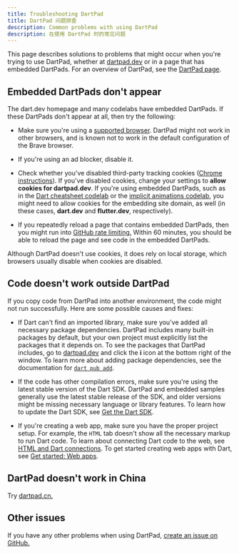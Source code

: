```yaml
---
title: Troubleshooting DartPad
title: DartPad 问题排查
description: Common problems with using DartPad
description: 在使用 DartPad 时的常见问题
---
```


This page describes solutions to problems that might occur when
you're trying to use DartPad, whether at [dartpad.dev]({{site.dartpad}})
or in a page that has embedded DartPads.
For an overview of DartPad, see the
[DartPad page](/tools/dartpad).


## Embedded DartPads don't appear

The dart.dev homepage and many codelabs have embedded DartPads.
If these DartPads don't appear at all,
then try the following:

* Make sure you're using a [supported browser][browser].
  DartPad might not work in other browsers, and is known not to work in
  the default configuration of the Brave browser.

* If you're using an ad blocker, disable it.

* Check whether you've disabled third-party
  tracking cookies ([Chrome instructions][chrome-cookies]).
  If you've disabled cookies, change your settings to
  **allow cookies for dartpad.dev**.
  If you're using embedded DartPads,
  such as in the [Dart cheatsheet codelab](/codelabs/dart-cheatsheet) or the
  [implicit animations codelab]({{site.flutter}}/docs/codelabs/implicit-animations),
  you might need to allow cookies for the embedding site domain, as well
  (in these cases, **dart.dev** and **flutter.dev**, respectively).

* If you repeatedly reload a page that contains embedded DartPads, 
  then you might run into [GitHub rate limiting.][]
  Within 60 minutes, you should be able to reload the page and see code in the embedded DartPads.

Although DartPad doesn't use cookies, it does rely on local storage,
which browsers usually disable when cookies are disabled.


## Code doesn't work outside DartPad

If you copy code from DartPad into another environment,
the code might not run successfully.
Here are some possible causes and fixes:

* If Dart can't find an imported library,
  make sure you've added all necessary package dependencies.
  DartPad includes many built-in packages by default,
  but your own project must explicitly list the packages that it depends on.
  To see the packages that DartPad includes, 
  go to [dartpad.dev]({{site.dartpad}}) 
  and click the **i** icon at the bottom right of the window.
  To learn more about adding package dependencies,
  see the documentation for [`dart pub add`](/tools/pub/cmd/pub-add).

* If the code has other compilation errors,
  make sure you're using the latest stable version of the Dart SDK.
  DartPad and embedded samples 
  generally use the latest stable release of the SDK,
  and older versions might be missing necessary language or library features.
  To learn how to update the Dart SDK,
  see [Get the Dart SDK](/get-dart).

* If you're creating a web app,
  make sure you have the proper project setup.
  For example, the `HTML` tab doesn't show
  all the necessary markup to run Dart code.
  To learn about connecting Dart code to the web,
  see [HTML and Dart connections][].
  To get started creating web apps with Dart,
  see [Get started: Web apps](/tutorials/web/get-started).


## DartPad doesn't work in China
  
Try [dartpad.cn.](https://dartpad.cn)


## Other issues

If you have any other problems when using DartPad,
[create an issue on GitHub.][new-issue]

[GitHub rate limiting.]: https://docs.github.com/en/rest/overview/resources-in-the-rest-api#rate-limiting
[browser]: /faq#q-what-browsers-do-you-support-as-javascript-compilation-targets
[chrome-cookies]: https://support.google.com/chrome/answer/95647
[new-issue]: https://github.com/dart-lang/dart-pad/issues/new
[HTML and Dart connections]: /tutorials/web/low-level-html/connect-dart-html#connections
